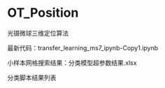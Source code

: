 # OT_Position
光镊微球三维定位算法

最新代码：transfer_learning_ms7_ipynb-Copy1.ipynb

小样本网格搜索结果：分类模型超参数结果.xlsx

分类脚本结果列表

